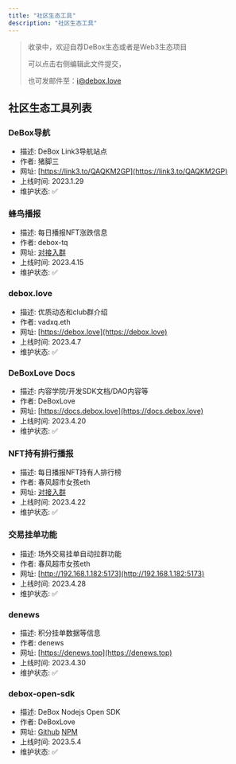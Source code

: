 ```yaml
---
title: "社区生态工具"
description: "社区生态工具"
---
```


> 收录中，欢迎自荐DeBox生态或者是Web3生态项目
>
> 可以点击右侧编辑此文件提交，
>
> 也可发邮件至：i@debox.love
>

## 社区生态工具列表

### DeBox导航

- 描述: DeBox Link3导航站点
- 作者: 猪脚三
- 网址: [https://link3.to/QAQKM2GP](https://link3.to/QAQKM2GP)
- 上线时间: 2023.1.29
- 维护状态: ✅

### 蜂鸟播报

- 描述: 每日播报NFT涨跌信息
- 作者: debox-tq
- 网址: [对接入群](https://debox.site/group/oo0epp4y)
- 上线时间: 2023.4.15
- 维护状态: ✅

### debox.love

- 描述: 优质动态和club群介绍
- 作者: vadxq.eth
- 网址: [https://debox.love](https://debox.love)
- 上线时间: 2023.4.7
- 维护状态: ✅

### DeBoxLove Docs

- 描述: 内容学院/开发SDK文档/DAO内容等
- 作者: DeBoxLove
- 网址: [https://docs.debox.love](https://docs.debox.love)
- 上线时间: 2023.4.20
- 维护状态: ✅

### NFT持有排行播报

- 描述: 每日播报NFT持有人排行榜
- 作者: 春风超市女孩eth
- 网址: [对接入群](https://debox.site/group/ii0k17rp)
- 上线时间: 2023.4.22
- 维护状态: ✅

### 交易挂单功能

- 描述: 场外交易挂单自动拉群功能
- 作者: 春风超市女孩eth
- 网址: [http://192.168.1.182:5173](http://192.168.1.182:5173)
- 上线时间: 2023.4.28
- 维护状态: ✅

### denews

- 描述: 积分挂单数据等信息
- 作者: denews
- 网址: [https://denews.top](https://denews.top)
- 上线时间: 2023.4.30
- 维护状态: ✅

### debox-open-sdk

- 描述: DeBox Nodejs Open SDK
- 作者: DeBoxLove
- 网址: [Github](https://github.com/DeBoxLove/debox-open-sdk/tree/main/packages/node) [NPM](https://www.npmjs.com/package/debox-open-sdk)
- 上线时间: 2023.5.4
- 维护状态: ✅
